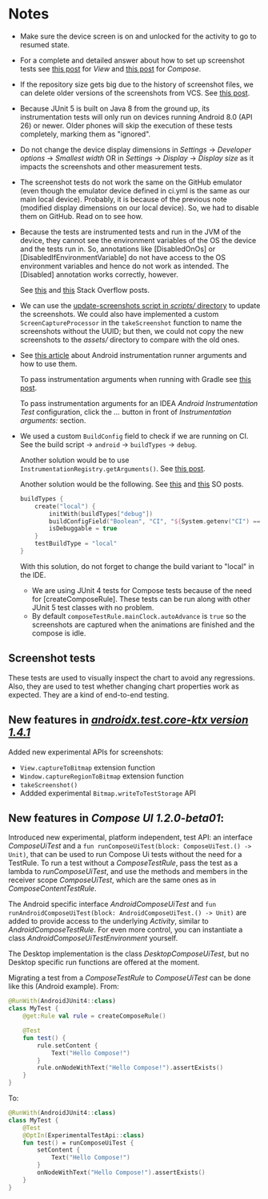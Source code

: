 # Notes
- Make sure the device screen is on and unlocked for the activity to go to resumed state.
- For a complete and detailed answer about how to set up screenshot tests see
  [this post](https://stackoverflow.com/a/69259011) for *View* and
  [this post](https://stackoverflow.com/a/69176420) for *Compose*.
- If the repository size gets big due to the history of screenshot files,
  we can delete older versions of the screenshots from VCS.
  See [this post](https://stackoverflow.com/q/26831494/).
- Because JUnit 5 is built on Java 8 from the ground up, its instrumentation tests
  will only run on devices running Android 8.0 (API 26) or newer. Older phones will
  skip the execution of these tests completely, marking them as "ignored".
- Do not change the device display dimensions in
  *Settings* -> *Developer options* -> *Smallest width* OR in *Settings* -> *Display* -> *Display size*
  as it impacts the screenshots and other measurement tests.
- The screenshot tests do not work the same on the GitHub emulator
  (even though the emulator device defined in ci.yml is the same as our main local device).
  Probably, it is because of the previous note (modified display dimensions on our local device).
  So, we had to disable them on GitHub. Read on to see how.
- Because the tests are instrumented tests and run in the JVM of the device,
  they cannot see the environment variables of the OS the device and the tests run in.
  So, annotations like [DisabledOnOs] or [DisabledIfEnvironmentVariable] do not
  have access to the OS environment variables and hence do not work as intended.
  The [Disabled] annotation works correctly, however.

  See [this](https://stackoverflow.com/q/42675547) and [this](https://stackoverflow.com/q/40156906) Stack Overflow posts.

- We can use the [update-screenshots script in *scripts/* directory](../../../scripts/update-test-screenshots.main.kts)
  to update the screenshots. We could also have implemented a custom `ScreenCaptureProcessor`
  in the `takeScreenshot` function to name the screenshots without the UUID; but then,
  we could not copy the new screenshots to the *assets/* directory to compare with the old ones.
- See [this article](https://medium.com/stepstone-tech/exploring-androidjunitrunner-filtering-options-df26d30b4f60)
  about Android instrumentation runner arguments and how to use them.

  To pass instrumentation arguments when running with Gradle see
  [this post](https://stackoverflow.com/a/46183452).

  To pass instrumentation arguments for an IDEA *Android Instrumentation Test* configuration,
  click the *...* button in front of *Instrumentation arguments:* section.

- We used a custom `BuildConfig` field to check if we are running on CI.
  See the build script -> `android` -> `buildTypes` -> `debug`.

  Another solution would be to use `InstrumentationRegistry.getArguments()`.
  See [this post](https://stackoverflow.com/a/46183452).

  Another solution would be the following.
  See [this](https://stackoverflow.com/q/42675547) and [this](https://stackoverflow.com/q/40156906) SO posts.
  ```kotlin
  buildTypes {
      create("local") {
          initWith(buildTypes["debug"])
          buildConfigField("Boolean", "CI", "${System.getenv("CI") == "true"}")
          isDebuggable = true
      }
      testBuildType = "local"
  }
  ```
  With this solution, do not forget to change the build variant to "local" in the IDE.

  - We are using JUnit 4 tests for Compose tests because of the need for [createComposeRule]. 
    These tests can be run along with other JUnit 5 test classes with no problem. 
  - By default `composeTestRule.mainClock.autoAdvance` is `true` so the
    screenshots are captured when the animations are finished and the compose is idle.

## Screenshot tests
These tests are used to visually inspect the chart to avoid any regressions.
Also, they are used to test whether changing chart properties work as expected.
They are a kind of end-to-end testing.

## New features in *[androidx.test.core-ktx version 1.4.1](https://developer.android.com/jetpack/androidx/releases/test#core-1.4.1-alpha02)*

Added new experimental APIs for screenshots:
  - `View.captureToBitmap` extension function
  - `Window.captureRegionToBitmap` extension function
  - `takeScreenshot()`
  - Addded experimental `Bitmap.writeToTestStorage` API

## New features in *Compose UI 1.2.0-beta01*:

Introduced new experimental, platform independent, test API: an interface *ComposeUiTest* and a
`fun runComposeUiTest(block: ComposeUiTest.() -> Unit)`, that can be used to run Compose Ui tests without
the need for a TestRule. To run a test without a *ComposeTestRule*, pass the test as a lambda to *runComposeUiTest*,
and use the methods and members in the receiver scope *ComposeUiTest*, which are the same ones as in
*ComposeContentTestRule*.

The Android specific interface *AndroidComposeUiTest*
and `fun runAndroidComposeUiTest(block: AndroidComposeUiTest.() -> Unit)`
are added to provide access to the underlying *Activity*, similar to *AndroidComposeTestRule*.
For even more control, you can instantiate a class *AndroidComposeUiTestEnvironment* yourself.

The Desktop implementation is the class *DesktopComposeUiTest*, but no Desktop specific run functions are offered at the
moment.

Migrating a test from a *ComposeTestRule* to *ComposeUiTest* can be done like this (Android example).
From:

```kotlin
@RunWith(AndroidJUnit4::class)
class MyTest {
    @get:Rule val rule = createComposeRule()

    @Test
    fun test() {
        rule.setContent {
            Text("Hello Compose!")
        }
        rule.onNodeWithText("Hello Compose!").assertExists()
    }
}
```

To:

```kotlin
@RunWith(AndroidJUnit4::class)
class MyTest {
    @Test
    @OptIn(ExperimentalTestApi::class)
    fun test() = runComposeUiTest {
        setContent {
            Text("Hello Compose!")
        }
        onNodeWithText("Hello Compose!").assertExists()
    }
}
```
